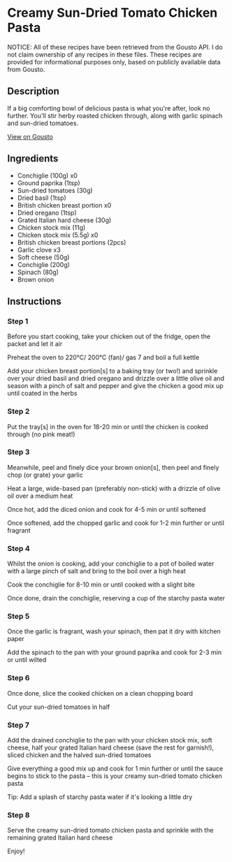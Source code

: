 # Creamy Sun-Dried Tomato Chicken Pasta

NOTICE: All of these recipes have been retrieved from the Gousto API. I do not claim ownership of any recipes in these files. These recipes are provided for informational purposes only, based on publicly available data from Gousto.

## Description

If a big comforting bowl of delicious pasta is what you're after, look no further. You'll stir herby roasted chicken through, along with garlic spinach and sun-dried tomatoes. 

[View on Gousto](https://www.gousto.co.uk/recipes/cookbook/creamy-sun-dried-tomato-chicken-pasta)

## Ingredients

- Conchiglie (100g) x0
- Ground paprika (1tsp)
- Sun-dried tomatoes (30g)
- Dried basil (1tsp)
- British chicken breast portion x0
- Dried oregano (1tsp)
- Grated Italian hard cheese (30g)
- Chicken stock mix (11g)
- Chicken stock mix (5.5g) x0
- British chicken breast portions (2pcs)
- Garlic clove x3
- Soft cheese (50g)
- Conchiglie (200g)
- Spinach (80g)
- Brown onion

## Instructions


### Step 1

Before you start cooking, take your chicken out of the fridge, open the packet and let it air

Preheat the oven to 220°C/ 200°C (fan)/ gas 7 and boil a full kettle

Add your chicken breast portion[s] to a baking tray (or two!) and sprinkle over your dried basil and dried oregano and drizzle over a little olive oil and season with a pinch of salt and pepper and give the chicken a good mix up until coated in the herbs


### Step 2

Put the tray[s] in the oven for 18-20 min or until the chicken is cooked through (no pink meat!)


### Step 3

Meanwhile, peel and finely dice your brown onion[s], then peel and finely chop (or grate) your garlic

Heat a large, wide-based pan (preferably non-stick) with a drizzle of olive oil over a medium heat

Once hot, add the diced onion and cook for 4-5 min or until softened

Once softened, add the chopped garlic and cook for 1-2 min further or until fragrant


### Step 4

Whilst the onion is cooking, add your conchiglie to a pot of boiled water with a large pinch of salt and bring to the boil over a high heat

Cook the conchiglie for 8-10 min or until cooked with a slight bite

Once done, drain the conchiglie, reserving a cup of the starchy pasta water


### Step 5

Once the garlic is fragrant, wash your spinach, then pat it dry with kitchen paper

Add the spinach to the pan with your ground paprika and cook for 2-3 min or until wilted


### Step 6

Once done, slice the cooked chicken on a clean chopping board

Cut your sun-dried tomatoes in half


### Step 7

Add the drained conchiglie to the pan with your chicken stock mix, soft cheese, half your grated Italian hard cheese (save the rest for garnish!), sliced chicken and the halved sun-dried tomatoes

Give everything a good mix up and cook for 1 min further or until the sauce begins to stick to the pasta – this is your creamy sun-dried tomato chicken pasta

Tip: Add a splash of starchy pasta water if it's looking a little dry

### Step 8

Serve the creamy sun-dried tomato chicken pasta and sprinkle with the remaining grated Italian hard cheese

Enjoy!

